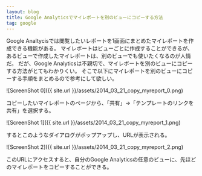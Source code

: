 ```yaml
---
layout: blog
title: Google Analyticsでマイレポートを別のビューにコピーする方法
tag: google
---
```




Google Analtycisでは閲覧したいレポートを1画面にまとめたマイレポートを作成できる機能がある。
マイレポートはビューごとに作成することができるが、あるビューで作成したマイレポートは、別のビューでも使いたくなるのが人情だ。
だが、Google Analyticsは不親切で、マイレポートを別のビューにコピーする方法がとてもわかりくい。
そこで以下にマイレポートを別のビューにコピーする手順をまとめるので参考にして欲しい。

![ScreenShot 0]({{ site.url }}/assets/2014_03_21_copy_myreport_0.png)

コピーしたいマイレポートのページから、「共有」->「テンプレートのリンクを共有」を選択する。

![ScreenShot 1]({{ site.url }}/assets/2014_03_21_copy_myreport_1.png)

するとこのようなダイアログがポップアップし、URLが表示される。

![ScreenShot 2]({{ site.url }}/assets/2014_03_21_copy_myreport_2.png)

このURLにアクセスすると、自分のGoogle Analyticsの任意のビューに、先ほどのマイレポートをコピーすることができる。

